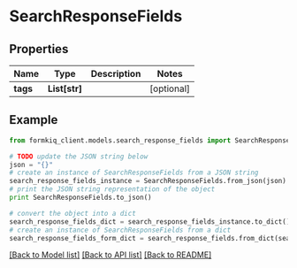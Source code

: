 # SearchResponseFields


## Properties

Name | Type | Description | Notes
------------ | ------------- | ------------- | -------------
**tags** | **List[str]** |  | [optional] 

## Example

```python
from formkiq_client.models.search_response_fields import SearchResponseFields

# TODO update the JSON string below
json = "{}"
# create an instance of SearchResponseFields from a JSON string
search_response_fields_instance = SearchResponseFields.from_json(json)
# print the JSON string representation of the object
print SearchResponseFields.to_json()

# convert the object into a dict
search_response_fields_dict = search_response_fields_instance.to_dict()
# create an instance of SearchResponseFields from a dict
search_response_fields_form_dict = search_response_fields.from_dict(search_response_fields_dict)
```
[[Back to Model list]](../README.md#documentation-for-models) [[Back to API list]](../README.md#documentation-for-api-endpoints) [[Back to README]](../README.md)


